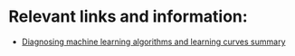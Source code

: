 # Relevant links and information:

- [Diagnosing machine learning algorithms and learning curves summary](./material/machine-learning-diagnostics.pdf)
